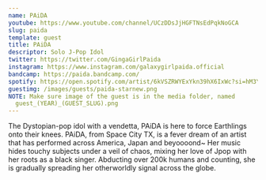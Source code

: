 ```yaml
---
name: PAiDA
youtube: https://www.youtube.com/channel/UCzDDsJjHGFTNsEdPqkNoGCA
slug: paida
template: guest
title: PAiDA
descriptor: Solo J-Pop Idol
twitter: https://twitter.com/GingaGirlPaida
instagram: https://www.instagram.com/galaxygirlpaida.official
bandcamp: https://paida.bandcamp.com/
spotify: https://open.spotify.com/artist/6kVSZRWYExYkn39hX6IxWc?si=hM3Ylx_2QYeR4U7_q2yUrw&nd=1
guestimg: /images/guests/paida-starnew.png
NOTE: Make sure image of the guest is in the media folder, named
  guest_(YEAR)_(GUEST_SLUG).png
---
```

The Dystopian-pop idol with a vendetta, PAiDA is here to force Earthlings onto their knees. PAiDA, from Space City TX, is a fever dream of an artist that has performed across America, Japan and beyoooond~ Her music hides touchy subjects under a veil of chaos, mixing her love of Jpop with her roots as a black singer. Abducting over 200k humans and counting, she is gradually spreading her otherworldly signal across the globe.